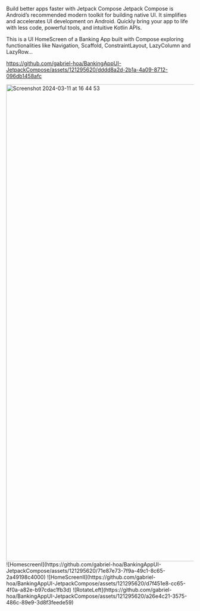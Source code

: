 Build better apps faster with Jetpack Compose
Jetpack Compose is Android’s recommended modern toolkit for building native UI. 
It simplifies and accelerates UI development on Android. 
Quickly bring your app to life with less code, powerful tools, and intuitive Kotlin APIs.

This is a UI HomeScreen of a Banking App built with Compose exploring functionalities like Navigation, Scaffold, ConstraintLayout, LazyColumn and LazyRow...


https://github.com/gabriel-hoa/BankingAppUI-JetpackCompose/assets/121295620/dddd8a2d-2b1a-4a09-8712-096db1458afc



<img width="1280" alt="Screenshot 2024-03-11 at 16 44 53" src="https://github.com/gabriel-hoa/BankingAppUI-JetpackCompose/assets/121295620/f2566f46-abbc-4614-847d-8b11f8f3de42">
![HomescreenI](https://github.com/gabriel-hoa/BankingAppUI-JetpackCompose/assets/121295620/71e87e73-7f9a-49c1-8c65-2a49198c4000)
![HomeScreenII](https://github.com/gabriel-hoa/BankingAppUI-JetpackCompose/assets/121295620/d7f451e8-cc65-4f0a-a82e-b97cdac1fb3d)
![RotateLeft](https://github.com/gabriel-hoa/BankingAppUI-JetpackCompose/assets/121295620/a26e4c21-3575-486c-89e9-3d8f3feede59)


